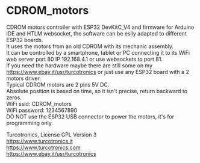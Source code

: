 # CDROM_motors
CDROM motors controller with ESP32 DevKitC_V4 and firmware for Arduino IDE and HTLM websocket, the software can be esily adapted to different ESP32 boards.\
It uses the motors from an old CDROM with its mechanic assembly.\
It can be controlled by a smartphone, tablet or PC connecting it to its WiFi web server port 80 IP 192.168.4.1 or use websockets to port 81.\
If you need the hardware maybe there are still some on my https://www.ebay.it/usr/turcotronics or just use any ESP32 board with a 2 motors driver.\
Typical CDROM motors are 2 pins 5V DC.\
Absolute position is based on time, so it isn't precise, return backward to zeros.\
WiFi ssid: CDROM_motors\
WiFi password: 1234567890\
DO NOT use the ESP32 USB connector to power the motors, it's for programming only.

Turcotronics, License GPL Version 3\
https://www.turcotronics.it \
https://www.turcotronics.com \
https://www.ebay.it/usr/turcotronics 

